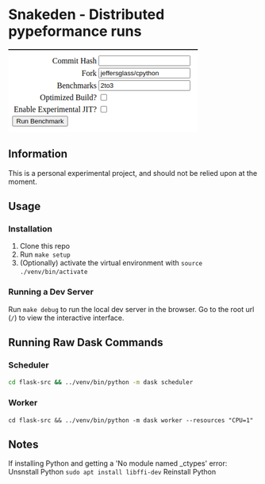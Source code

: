 # Snakeden - Distributed pypeformance runs

![The Snakeden web interface](./screenshot.png)

## Information

This is a personal experimental project, and should not be relied upon at the moment.

## Usage

### Installation

1. Clone this repo
2. Run `make setup`
3. (Optionally) activate the virtual environment with `source ./venv/bin/activate`

### Running a Dev Server
Run `make debug` to run the local dev server in the browser. Go to the root url (`/`) to view the interactive interface.

## Running Raw Dask Commands

### Scheduler

```sh
cd flask-src && ../venv/bin/python -m dask scheduler
```

### Worker
```
cd flask-src && ../venv/bin/python -m dask worker --resources "CPU=1"
```

## Notes

If installing Python and getting a 'No module named _ctypes' error:
	Unsnstall Python
	`sudo apt install libffi-dev`
	Reinstall Python
